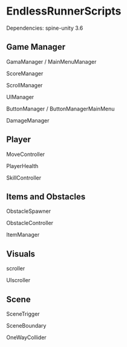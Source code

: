# EndlessRunnerScripts


Dependencies: spine-unity 3.6


Game Manager
------------
GamaManager / MainMenuManager

ScoreManager

ScrollManager

UIManager

ButtonManager / ButtonManagerMainMenu

DamageManager


Player
------------
MoveController

PlayerHealth

SkillController


Items and Obstacles
------------
ObstacleSpawner

ObstacleController

ItemManager


Visuals
------------
scroller

UIscroller


Scene
------------
SceneTrigger

SceneBoundary

OneWayCollider
